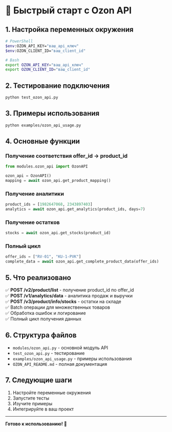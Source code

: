 # 🚀 Быстрый старт с Ozon API

## 1. Настройка переменных окружения

```bash
# PowerShell
$env:OZON_API_KEY="ваш_api_ключ"
$env:OZON_CLIENT_ID="ваш_client_id"

# Bash
export OZON_API_KEY="ваш_api_ключ"
export OZON_CLIENT_ID="ваш_client_id"
```

## 2. Тестирование подключения

```bash
python test_ozon_api.py
```

## 3. Примеры использования

```bash
python examples/ozon_api_usage.py
```

## 4. Основные функции

### Получение соответствия offer_id → product_id
```python
from modules.ozon_api import OzonAPI

ozon_api = OzonAPI()
mapping = await ozon_api.get_product_mapping()
```

### Получение аналитики
```python
product_ids = [1982647068, 2343897403]
analytics = await ozon_api.get_analytics(product_ids, days=7)
```

### Получение остатков
```python
stocks = await ozon_api.get_stocks(product_id)
```

### Полный цикл
```python
offer_ids = ["RV-01", "KU-1-PVK"]
complete_data = await ozon_api.get_complete_product_data(offer_ids)
```

## 5. Что реализовано

✅ **POST /v2/product/list** - получение product_id по offer_id  
✅ **POST /v1/analytics/data** - аналитика продаж и выручки  
✅ **POST /v3/product/info/stocks** - остатки на складе  
✅ Batch операции для множественных товаров  
✅ Обработка ошибок и логирование  
✅ Полный цикл получения данных  

## 6. Структура файлов

- `modules/ozon_api.py` - основной модуль API
- `test_ozon_api.py` - тестирование
- `examples/ozon_api_usage.py` - примеры использования
- `OZON_API_README.md` - полная документация

## 7. Следующие шаги

1. Настройте переменные окружения
2. Запустите тесты
3. Изучите примеры
4. Интегрируйте в ваш проект

---

**Готово к использованию! 🎉**

